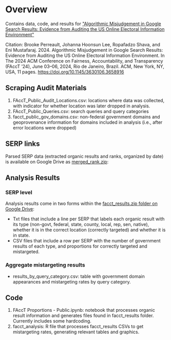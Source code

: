 # Overview
Contains data, code, and results for ["Algorithmic Misjudgement in Google Search Results: Evidence from Auditing the US Online Electoral Information Environment"](https://facctconference.org/static/papers24/facct24-31.pdf)

Citation:
Brooke Perreault, Johanna Hoonsun Lee, Ropafadzo Shava, and Eni Mustafaraj. 2024. Algorithmic Misjudgement in Google Search Results: Evidence from Auditing the US Online Electoral Information Environment. In The 2024 ACM Conference on Fairness, Accountability, and Transparency (FAccT ’24), June 03–06, 2024, Rio de Janeiro, Brazil. ACM, New York, NY, USA, 11 pages. https://doi.org/10.1145/3630106.3658916

## Scraping Audit Materials
1. FAccT_Public_Audit_Locations.csv: locations where data was collected, with indicator for whether location was later dropped in analysis.
2. FAccT_Public_Queries.csv: search queries and query categories
3. facct_public_gov_domains.csv: non-federal government domains and geoprovenance information for domains included in analysis (i.e., after error locations were dropped)

## SERP links
Parsed SERP data (extracted organic results and ranks, organized by date) is available on Google Drive as [merged_rank.zip](https://drive.google.com/drive/folders/1mQR_ZwS2JPBtd6YKam962V7Ld0PfH39S?usp=drive_link):

## Analysis Results
### SERP level 
Analysis results come in two forms within the [facct_results.zip folder on Google Drive](https://drive.google.com/drive/folders/1mQR_ZwS2JPBtd6YKam962V7Ld0PfH39S?usp=drive_link):
- Txt files that include a line per SERP that labels each organic result with its type (non-govt, federal, state, county, local, rep, sen, native), whether it is in the correct location (correctly targeted) and whether it is in state.
- CSV files that include  a row per SERP with the number of government results of each type, and proportions for correctly targeted and mistargeted.

### Aggregate mistargeting results
- results_by_query_category.csv: table with government domain appearances and mistargeting rates by query category.

## Code
1. FAccT Proportions - Public.ipynb: notebook that processes organic result information and generates files found in facct_results folder. Currently includes some hardcoding.
2. facct_analysis: R file that processes facct_results CSVs to get mistargeting rates, generating relevant tables and graphics.


